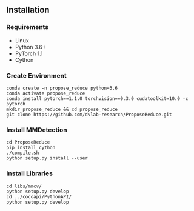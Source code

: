 ## Installation

### Requirements

- Linux
- Python 3.6+
- PyTorch 1.1
- Cython

### Create Environment ##
```shell
conda create -n propose_reduce python=3.6
conda activate propose_reduce
conda install pytorch==1.1.0 torchvision==0.3.0 cudatoolkit=10.0 -c pytorch
mkdir propose_reduce && cd propose_reduce
git clone https://github.com/dvlab-research/ProposeReduce.git
``` 
### Install MMDetection ###
```shell
cd ProposeReduce
pip install cython
./compile.sh
python setup.py install --user
```

### Install Libraries ###
```shell
cd libs/mmcv/
python setup.py develop
cd ../cocoapi/PythonAPI/
python setup.py develop
```
